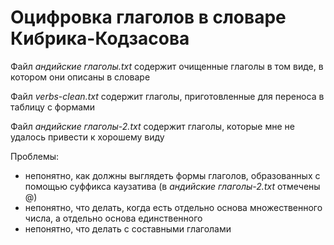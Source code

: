 # Оцифровка глаголов в словаре Кибрика-Кодзасова 

Файл *андийские глаголы.txt* содержит очищенные глаголы в том виде, в котором они описаны в словаре

Файл *verbs-clean.txt* содержит глаголы, приготовленные для переноса в таблицу с формами

Файл *андийские глаголы-2.txt* содержит глаголы, которые мне не удалось привести к хорошему виду

Проблемы: 
- непонятно, как должны выглядеть формы глаголов, образованных с помощью суффикса каузатива (в *андийские глаголы-2.txt* отмечены @)
- непонятно, что делать, когда есть отдельно основа множественного числа, а отдельно основа единственного
- непонятно, что делать с составными глаголами
